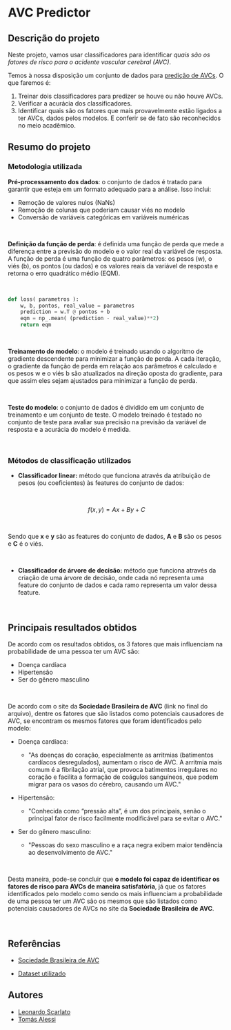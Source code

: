 # AVC Predictor

## Descrição do projeto
Neste projeto, vamos usar classificadores para identificar *quais são os fatores de risco para o acidente vascular cerebral (AVC)*.

Temos à nossa disposição um conjunto de dados para [predição de AVCs](https://www.kaggle.com/datasets/fedesoriano/stroke-prediction-dataset). O que faremos é:

1. Treinar dois classificadores para predizer se houve ou não houve AVCs.
2. Verificar a acurácia dos classificadores.
3. Identificar quais são os fatores que mais provavelmente estão ligados a ter AVCs, dados pelos modelos. E conferir se de fato são reconhecidos no meio acadêmico.


## Resumo do projeto

### Metodologia utilizada

**Pré-processamento dos dados**: o conjunto de dados é tratado para garantir que esteja em um formato adequado para a análise. Isso inclui:

- Remoção de valores nulos (NaNs)
- Remoção de colunas que poderiam causar viés no modelo
- Conversão de variáveis categóricas em variáveis numéricas

<br>

**Definição da função de perda**: é definida uma função de perda que mede a diferença entre a previsão do modelo e o valor real da variável de resposta. A função de perda é uma função de quatro parâmetros: os pesos (w), o viés (b), os pontos (ou dados) e os valores reais da variável de resposta e retorna o erro quadrático médio (EQM).

<br>

```python
def loss( parametros ):
    w, b, pontos, real_value = parametros
    prediction = w.T @ pontos + b
    eqm = np_.mean( (prediction - real_value)**2)
    return eqm
```

<br>

**Treinamento do modelo**: o modelo é treinado usando o algoritmo de gradiente descendente para minimizar a função de perda. A cada iteração, o gradiente da função de perda em relação aos parâmetros é calculado e os pesos w e o viés b são atualizados na direção oposta do gradiente, para que assim eles sejam ajustados para minimizar a função de perda.

<br>

**Teste do modelo**: o conjunto de dados é dividido em um conjunto de treinamento e um conjunto de teste. O modelo treinado é testado no conjunto de teste para avaliar sua precisão na previsão da variável de resposta e a acurácia do modelo é medida.

<br>

### Métodos de classificação utilizados

- **Classificador linear:** método que funciona através da atribuição de pesos (ou coeficientes) às features do conjunto de dados:

<br>

$$
f(x,y) = Ax + By + C
$$

<br>

Sendo que **x** e **y** são as features do conjunto de dados, **A** e **B** são os pesos e **C** é o viés.

<br>

- **Classificador de árvore de decisão:** método que funciona através da criação de uma árvore de decisão, onde cada nó representa uma feature do conjunto de dados e cada ramo representa um valor dessa feature.

<br>

## Principais resultados obtidos

De acordo com os resultados obtidos, os 3 fatores que mais influenciam na probabilidade de uma pessoa ter um AVC são:

- Doença cardíaca
- Hipertensão
- Ser do gênero masculino

<br>

De acordo com o site da **Sociedade Brasileira de AVC** (link no final do arquivo), dentre os fatores que são listados como potenciais causadores de AVC, se encontram os mesmos fatores que foram identificados pelo modelo:

- Doença cardíaca:

    - "As doenças do coração, especialmente as arritmias (batimentos cardíacos desregulados), aumentam o risco de AVC. A arritmia mais comum é a fibrilação atrial, que provoca batimentos irregulares no coração e facilita a formação de coágulos sanguíneos, que podem migrar para os vasos do cérebro, causando um AVC."

- Hipertensão:

    - "Conhecida como “pressão alta”, é um dos principais, senão o principal fator de risco facilmente modificável para se evitar o AVC."

- Ser do gênero masculino:

    - "Pessoas do sexo masculino e a raça negra exibem maior tendência ao desenvolvimento de AVC."


<br>

Desta maneira, pode-se concluir que **o modelo foi capaz de identificar os fatores de risco para AVCs de maneira satisfatória**, já que os fatores identificados pelo modelo como sendo os mais influenciam a probabilidade de uma pessoa ter um AVC são os mesmos que são listados como potenciais causadores de AVCs no site da **Sociedade Brasileira de AVC**.

<br>

## Referências

- [Sociedade Brasileira de AVC](https://avc.org.br/pacientes/fatores-de-risco-para-o-avc/)

- [Dataset utilizado](https://www.kaggle.com/datasets/fedesoriano/stroke-prediction-dataset)

## Autores

- [Leonardo Scarlato](https://github.com/leoscarlato)
- [Tomás Alessi](https://github.com/alessitomas)